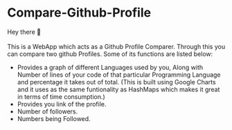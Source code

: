 # Compare-Github-Profile
Hey there :wave: <br></br>
This is a WebApp which acts as a Github Profile Comparer. Through this you can compare two github Profiles. Some of its functions are listed below:
-  Provides a graph of different Languages used by you, Along with Number of lines of your code of that particular Programming Language and percentage it takes out of total.
(This is built using Google Charts and it uses as the same funtionality as HashMaps which makes it great in terms of time consumption.)
- Provides you link of the profile.
- Number of followers.
- Numbers being Followed.
